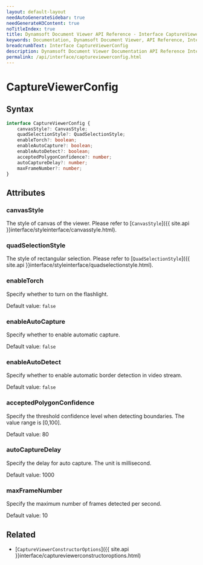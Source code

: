 ```yaml
---
layout: default-layout
needAutoGenerateSidebar: true
needGenerateH3Content: true
noTitleIndex: true
title: Dynamsoft Document Viewer API Reference - Interface CaptureViewerConfig
keywords: Documentation, Dynamsoft Document Viewer, API Reference, Interface CaptureViewerConfig
breadcrumbText: Interface CaptureViewerConfig
description: Dynamsoft Document Viewer Documentation API Reference Interface CaptureViewerConfig Page
permalink: /api/interface/captureviewerconfig.html
---
```


# CaptureViewerConfig

## Syntax

```typescript
interface CaptureViewerConfig {
    canvasStyle?: CanvasStyle;
    quadSelectionStyle?: QuadSelectionStyle;
    enableTorch?: boolean; 
    enableAutoCapture?: boolean;
    enableAutoDetect?: boolean;
    acceptedPolygonConfidence?: number;
    autoCaptureDelay?: number;
    maxFrameNumber?: number;
}
```

## Attributes

### canvasStyle

The style of canvas of the viewer. Please refer to [`CanvasStyle`]({{ site.api }}interface/styleinterface/canvasstyle.html).

### quadSelectionStyle

The style of rectangular selection. Please refer to [`QuadSelectionStyle`]({{ site.api }}interface/styleinterface/quadselectionstyle.html).

### enableTorch

Specify whether to turn on the flashlight.

Default value: `false`

### enableAutoCapture

Specify whether to enable automatic capture.

Default value: `false`

### enableAutoDetect

Specify whether to enable automatic border detection in video stream.

Default value: `false`

### acceptedPolygonConfidence

Specify the threshold confidence level when detecting boundaries. The value range is [0,100].

Default value: 80

### autoCaptureDelay

Specify the delay for auto capture. The unit is millisecond.

Default value: 1000

### maxFrameNumber

Specify the maximum number of frames detected per second.

Default value: 10

## Related

- [`CaptureViewerConstructorOptions`]({{ site.api }}interface/captureviewerconstructoroptions.html)
